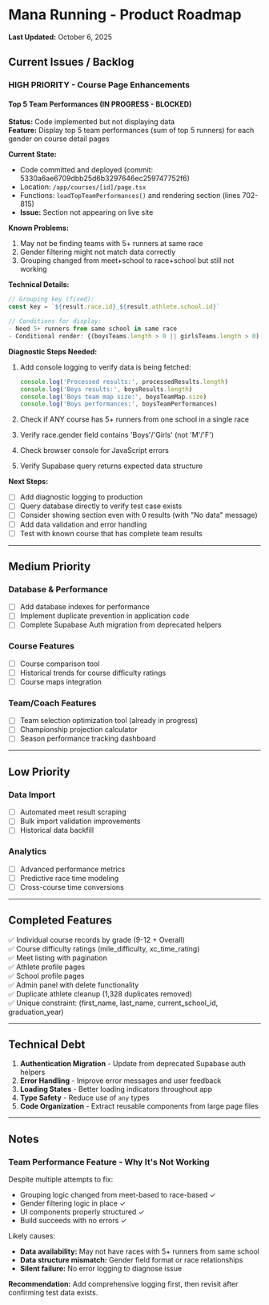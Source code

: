 # Mana Running - Product Roadmap

**Last Updated:** October 6, 2025

## Current Issues / Backlog

### HIGH PRIORITY - Course Page Enhancements

#### Top 5 Team Performances (IN PROGRESS - BLOCKED)
**Status:** Code implemented but not displaying data  
**Feature:** Display top 5 team performances (sum of top 5 runners) for each gender on course detail pages

**Current State:**
- Code committed and deployed (commit: 5330a6ae6709dbb25d6b3297646ec259747752f6)
- Location: `/app/courses/[id]/page.tsx`
- Functions: `loadTopTeamPerformances()` and rendering section (lines 702-815)
- **Issue:** Section not appearing on live site

**Known Problems:**
1. May not be finding teams with 5+ runners at same race
2. Gender filtering might not match data correctly
3. Grouping changed from meet+school to race+school but still not working

**Technical Details:**
```typescript
// Grouping key (fixed):
const key = `${result.race.id}_${result.athlete.school.id}`

// Conditions for display:
- Need 5+ runners from same school in same race
- Conditional render: {(boysTeams.length > 0 || girlsTeams.length > 0) && ...}
```

**Diagnostic Steps Needed:**
1. Add console logging to verify data is being fetched:
   ```typescript
   console.log('Processed results:', processedResults.length)
   console.log('Boys results:', boysResults.length)
   console.log('Boys team map size:', boysTeamMap.size)
   console.log('Boys performances:', boysTeamPerformances)
   ```

2. Check if ANY course has 5+ runners from one school in a single race
3. Verify race.gender field contains 'Boys'/'Girls' (not 'M'/'F')
4. Check browser console for JavaScript errors
5. Verify Supabase query returns expected data structure

**Next Steps:**
- [ ] Add diagnostic logging to production
- [ ] Query database directly to verify test case exists
- [ ] Consider showing section even with 0 results (with "No data" message)
- [ ] Add data validation and error handling
- [ ] Test with known course that has complete team results

---

## Medium Priority

### Database & Performance
- [ ] Add database indexes for performance
- [ ] Implement duplicate prevention in application code
- [ ] Complete Supabase Auth migration from deprecated helpers

### Course Features
- [ ] Course comparison tool
- [ ] Historical trends for course difficulty ratings
- [ ] Course maps integration

### Team/Coach Features
- [ ] Team selection optimization tool (already in progress)
- [ ] Championship projection calculator
- [ ] Season performance tracking dashboard

---

## Low Priority

### Data Import
- [ ] Automated meet result scraping
- [ ] Bulk import validation improvements
- [ ] Historical data backfill

### Analytics
- [ ] Advanced performance metrics
- [ ] Predictive race time modeling
- [ ] Cross-course time conversions

---

## Completed Features

✅ Individual course records by grade (9-12 + Overall)  
✅ Course difficulty ratings (mile_difficulty, xc_time_rating)  
✅ Meet listing with pagination  
✅ Athlete profile pages  
✅ School profile pages  
✅ Admin panel with delete functionality  
✅ Duplicate athlete cleanup (1,328 duplicates removed)  
✅ Unique constraint: (first_name, last_name, current_school_id, graduation_year)

---

## Technical Debt

1. **Authentication Migration** - Update from deprecated Supabase auth helpers
2. **Error Handling** - Improve error messages and user feedback
3. **Loading States** - Better loading indicators throughout app
4. **Type Safety** - Reduce use of `any` types
5. **Code Organization** - Extract reusable components from large page files

---

## Notes

### Team Performance Feature - Why It's Not Working
Despite multiple attempts to fix:
- Grouping logic changed from meet-based to race-based ✓
- Gender filtering logic in place ✓
- UI components properly structured ✓
- Build succeeds with no errors ✓

Likely causes:
- **Data availability:** May not have races with 5+ runners from same school
- **Data structure mismatch:** Gender field format or race relationships
- **Silent failure:** No error logging to diagnose issue

**Recommendation:** Add comprehensive logging first, then revisit after confirming test data exists.
